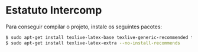 # Estatuto Intercomp

Para conseguir compilar o projeto, instale os seguintes pacotes:

```bash
$ sudo apt-get install texlive-latex-base texlive-generic-recommended texlive-lang-portuguese texlive-fonts-recommended
$ sudo apt-get install texlive-latex-extra --no-install-recommends
```
